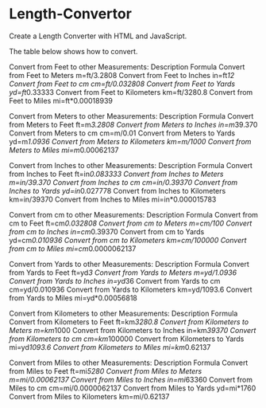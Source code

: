 # Length-Convertor
Create a Length Converter with HTML and JavaScript.

The table below shows how to convert.

Convert from Feet to other Measurements:
Description	                        Formula
Convert from Feet to Meters	        m=ft/3.2808
Convert from Feet to Inches	        in=ft*12
Convert from Feet to cm	            cm=ft/0.032808
Convert from Feet to Yards	        yd=ft*0.33333
Convert from Feet to Kilometers	    km=ft/3280.8
Convert from Feet to Miles	        mi=ft*0.00018939

Convert from Meters to other Measurements:
Description	                        Formula
Convert from Meters to Feet	        ft=m*3.2808
Convert from Meters to Inches	    in=m*39.370
Convert from Meters to cm	        cm=m/0.01
Convert from Meters to Yards	    yd=m*1.0936
Convert from Meters to Kilometers	km=m/1000
Convert from Meters to Miles	    mi=m*0.00062137

Convert from Inches to other Measurements:
Description	                        Formula
Convert from Inches to Feet	        ft=in*0.083333
Convert from Inches to Meters	    m=in/39.370
Convert from Inches to cm	        cm=in/0.39370
Convert from Inches to Yards	    yd=in*0.027778
Convert from Inches to Kilometers	km=in/39370
Convert from Inches to Miles	    mi=in*0.000015783

Convert from cm to other Measurements:
Description	                        Formula
Convert from cm to Feet	            ft=cm*0.032808
Convert from cm to Meters	        m=cm/100
Convert from cm to Inches	        in=cm*0.39370
Convert from cm to Yards	        yd=cm*0.010936
Convert from cm to Kilometers	    km=cm/100000
Convert from cm to Miles	        mi=cm*0.0000062137

Convert from Yards to other Measurements:
Description	                        Formula
Convert from Yards to Feet	        ft=yd*3
Convert from Yards to Meters	    m=yd/1.0936
Convert from Yards to Inches	    in=yd*36
Convert from Yards to cm	        cm=yd/0.010936
Convert from Yards to Kilometers	km=yd/1093.6
Convert from Yards to Miles	        mi=yd*0.00056818

Convert from Kilometers to other Measurements:
Description	                        Formula
Convert from Kilometers to Feet	    ft=km*3280.8
Convert from Kilometers to Meters	m=km*1000
Convert from Kilometers to Inches	in=km*39370
Convert from Kilometers to cm	    cm=km*100000
Convert from Kilometers to Yards	mi=yd*1093.6
Convert from Kilometers to Miles	mi=km*0.62137

Convert from Miles to other Measurements:
Description	                        Formula
Convert from Miles to Feet	        ft=mi*5280
Convert from Miles to Meters	    m=mi/0.00062137
Convert from Miles to Inches	    in=mi*63360
Convert from Miles to cm	        cm=mi/0.0000062137
Convert from Miles to Yards	        yd=mi*1760
Convert from Miles to Kilometers	km=mi/0.62137